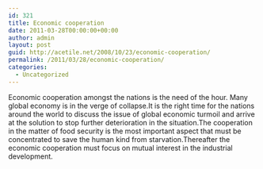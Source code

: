 ```yaml
---
id: 321
title: Economic cooperation
date: 2011-03-28T00:00:00+00:00
author: admin
layout: post
guid: http://acetile.net/2008/10/23/economic-cooperation/
permalink: /2011/03/28/economic-cooperation/
categories:
  - Uncategorized
---
```

Economic cooperation amongst the nations is the need of the hour. Many global economy is in the verge of collapse.It is the right time for the nations around the world to discuss the issue of global economic turmoil and arrive at the solution to stop further deterioration in the situation.The cooperation in the matter of food security is the most important aspect that must be concentrated to save the human kind from starvation.Thereafter the economic cooperation must focus on mutual interest in the industrial development.